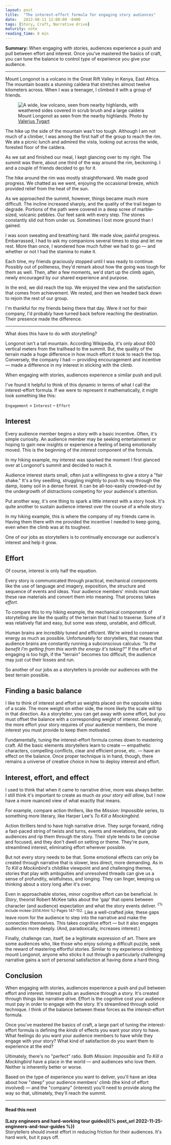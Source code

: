 ```yaml
---
layout: post
title:  "The interest-effort formula for engaging story audiences"
date:   2022-08-11 12:00:00 -0400
tags: [Story, Craft, Narrative drive]
maturity: note
reading_time: 8 min
---
```


<p class="summary"><strong>Summary:</strong> When engaging with stories, audiences experience a push and pull between effort and interest. Once you’ve mastered the basics of craft, you can tune the balance to control <em>type</em> of experience you give your audience.</p>

---

<p class="dropCap">Mount Longonot is a volcano in the Great Rift Valley in Kenya, East Africa. The mountain boasts a stunning caldera that stretches almost twelve kilometers across. When I was a teenager, I climbed it with a group of friends.</p>

<figure>
    <img src="/assets/img/interest-effort-01-longonot.jpg"
         alt="A wide, low volcano, seen from nearby highlands, with weathered sides covered in scrub brush and a large caldera">
    <figcaption>Mount Longonot as seen from the nearby highlands. Photo by <a href="https://commons.wikimedia.org/wiki/File:MtLongonot1.jpg">Valerius Tygart</a></figcaption>
</figure>

The hike up the side of the mountain was't too tough. Although I am not much of a climber, I was among the first half of the group to reach the rim. We ate a picnic lunch and admired the vista, looking out across the wide, forested floor of the caldera.

As we sat and finished our meal, I kept glancing over to my right. The summit was there, about one third of the way around the rim, beckoning. I and a couple of friends decided to go for it.

The hike around the rim was mostly straightforward. We made good progress. We chatted as we went, enjoying the occasional breeze, which provided relief from the heat of the sun.

As we approached the summit, however, things became much more difficult. The incline increased sharply, and the quality of the trail began to degrade. Portions of the path were covered in a deep scree of marble-sized, volcanic pebbles. Our feet sank with every step. The stones constantly slid out from under us. Sometimes I lost more ground than I gained. 

I was soon sweating and breathing hard. We made slow, painful progress. Embarrassed, I had to ask my companions several times to stop and let me rest. More than once, I wondered how much futher we had to go — and whether or not I had the stamina to make it. 

Each time, my friends graciously stopped until I was ready to continue. Possibly out of politeness, they'd remark about how the going was tough for them as well. Then, after a few moments, we'd start up the climb again, newly encouraged by our shared experience and purpose.

In the end, we did reach the top. We enjoyed the view and the satisfaction that comes from achievement. We rested, and then we headed back down to rejoin the rest of our group.

I'm thankful for my friends being there that day. Were it not for their company, I'd probably have turned back before reaching the destination. Their presence made the difference.

---

What does this have to do with storytelling?

Longonot isn't a tall mountain. According Wikipedia, it's only about 600 vertical meters from the trailhead to the summit. But, the quality of the terrain made a huge difference in how much effort it took to reach the top. Conversely, the company I had — providing encouragement and incentive — made a difference in my interest in sticking with the climb.

When engaging with stories, audiences experience a similar push and pull.

I've found it helpful to think of this dynamic in terms of what I call the interest-effort formula. If we were to represent it mathematically, it might look something like this:

`Engagement` = `Interest` – `Effort`

## Interest

Every audience member begins a story with a basic incentive. Often, it's simple curiosity. An audience member may be seeking entertainment or hoping to gain new insights or experience a feeling of being emotionally moved. This is the beginning of the _interest_ component of the formula.

In my hiking example, my interest was sparked the moment I first glanced over at Longonot's summit and decided to reach it.

Audience interest starts small, often just a willingness to give a story a "fair shake." It's a tiny seedling, struggling mightily to push its way through the damp, loamy soil in a dense forest. It can be all-too-easily crowded-out by the undergrowth of distractions competing for your audience's attention.

Put another way, it's one thing to spark a little interest with a story hook. It's quite another to sustain audience interest over the course of a whole story.

In my hiking example, this is where the company of my friends came in. Having them there with me provided the incentive I needed to keep going, even when the climb was at its toughest.

One of our jobs as storytellers is to continually encourage our audience's interest and help it grow.

## Effort

Of course, interest is only half the equation.

Every story is communicated through practical, mechanical components like the use of language and imagery, exposition, the structure and sequence of events and ideas. Your audience members' minds must take these raw materials and convert them into meaning. That process takes _effort_. 

To compare this to my hiking example, the mechanical components of storytelling are like the quality of the terrain that I had to traverse. Some of it was relatively flat and easy, but some was steep, unstable, and difficult.

Human brains are incredibly tuned and efficient. We're wired to conserve energy as much as possible. Unfortunately for storytellers, that means that audience brains are constantly running a subconscious calculus: _"Is the benefit I'm getting from this worth the energy it's taking?"_ If the effort of engaging is too high, if the "terrain" becomes too difficult, the audience may just cut their losses and run.

So another of our jobs as a storytellers is provide our audiences with the best terrain possible.

## Finding a basic balance

I like to think of interest and effort as weights placed on the opposite sides of a scale. The more weight on either side, the more likely the scale will tip in that direction. As a storyteller, you can get away with some effort, but you must offset the balance with a corresponding weight of interest. Generally, the more effort your story requires of your audience members, the more interest you must provide to keep them motivated.

Fundamentally, tuning the interest-effort formula comes down to mastering craft. All the basic elements storytellers learn to create — empathetic characters, compelling conflicts, clear and efficient prose, etc. — have an effect on the balance. Once proper technique is in hand, though, there remains a universe of creative choice in how to deploy interest and effort.

## Interest, effort, and effect

I used to think that when it came to narrative drive, more was always better. I still think it's important to create as much _as your story will allow_, but I now have a more nuanced view of what exactly that means.

For example, compare action thrillers, like the _Mission: Impossible_ series, to something more literary, like Harper Lee's _To Kill a Mockingbird_.

Action thrillers tend to have high narrative drive. They surge forward, riding a fast-paced string of twists and turns, events and revelations, that grab audiences and rip them through the story. Their style tends to be concise and focused, and they don't dwell on setting or theme. They're pure, streamlined interest, eliminating effort wherever possible. 

But not every story needs to be that. Some emotional effects can only be created through narrative that is slower, less direct, more demanding. As in _To Kill a Mockinbird's_ childlike viewpoint and and challenging themes, stories that play with ambiguities and unresolved threads can give us a sense of profundity, wistfulness, and longing. They can linger, keeping us thinking about a story long after it's over.

Even in approachable stories, minor cognitive effort can be beneficial. In _Story_, theorist Robert McKee talks about the 'gap' that opens between character (and audience) expectation and what the story events deliver. <sup>{% include mckee-2014.html %} Pages 147-152.</sup> Like a well-crafted joke, these gaps leave room for the audience to step into the narrative and make the connection themselves. This takes cognitive effort — but it also engages audiences more deeply. (And, paradoxically, increases interest.)

Finally, challenge can, itself, be a legitimate expression of art. There are some audiences who, like those who enjoy solving a difficult puzzle, seek the reward of mastering effortful stories. Similar to my experience climbing mount Longonot, anyone who sticks it out through a particularly challenging narrative gains a sort of personal satisfaction at having done a hard thing.

## Conclusion

When engaging with stories, audiences experience a push and pull between effort and interest. Interest pulls an audience through a story. It's created through things like narrative drive. Effort is the cognitive cost your audience must pay in order to engage with the story. It's streamlined through solid technique. I think of the balance between these forces as the interest-effort formula.

Once you've mastered the basics of craft, a large part of tuning the interest-effort formula is defining the _kinds_ of effects you want your story to have. What feelings do you want your audience members to have while they engage with your story? What kind of satisfaction do you want them to experience at the end?

Ultimately, there's no "perfect" ratio. Both _Mission: Impossible_ and _To Kill a Mockingbird_ have a place in the world — and audiences who love them. Neither is inherently better or worse.

Based on the type of experience you want to deliver, you'll have an idea about how "steep" your audience members' climb (the kind of effort involved) — and the "company" (interest) you'll need to provide along the way so that, ultimately, they'll reach the summit.

---

#### Read this next

**[Lazy engineers and hard-working tour guides]({% post_url 2022-11-25-engineers-and-tour-guides %})**
<br />Storytellers should invest effort in reducing friction for their audiences. It's hard work, but it pays off.